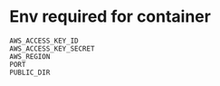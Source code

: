# Env required for container

```env
AWS_ACCESS_KEY_ID
AWS_ACCESS_KEY_SECRET
AWS_REGION
PORT
PUBLIC_DIR
```

